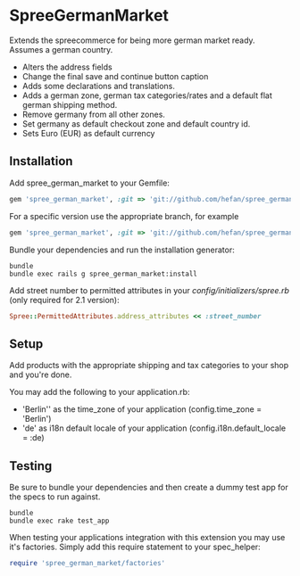 SpreeGermanMarket
=================

Extends the spreecommerce for being more german market ready. Assumes a german country.

- Alters the address fields
- Change the final save and continue button caption 
- Adds some declarations and translations. 
- Adds a german zone, german tax categories/rates and a default flat german shipping method.
- Remove germany from all other zones.
- Set germany as default checkout zone and default country id.
- Sets Euro (EUR) as default currency


Installation
------------

Add spree_german_market to your Gemfile:

```ruby
gem 'spree_german_market', :git => 'git://github.com/hefan/spree_german_market.git' 
```

For a specific version use the appropriate branch, for example

```ruby
gem 'spree_german_market', :git => 'git://github.com/hefan/spree_german_market.git', :branch => '2-2-stable'
```


Bundle your dependencies and run the installation generator:

```shell
bundle
bundle exec rails g spree_german_market:install
```

Add street number to permitted attributes in your _config/initializers/spree.rb_ (only required for 2.1 version):

```ruby
Spree::PermittedAttributes.address_attributes << :street_number
```


Setup
-----

Add products with the appropriate shipping and tax categories to your shop and you're done.

You may add the following to your application.rb:

- 'Berlin'' as the time_zone of your application (config.time_zone = 'Berlin')
- 'de' as i18n default locale of your application (config.i18n.default_locale = :de)


Testing
-------

Be sure to bundle your dependencies and then create a dummy test app for the specs to run against.

```shell
bundle
bundle exec rake test_app
```

When testing your applications integration with this extension you may use it's factories.
Simply add this require statement to your spec_helper:

```ruby
require 'spree_german_market/factories'
```


